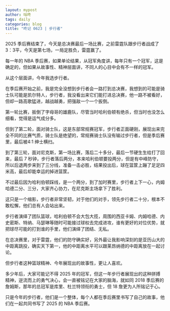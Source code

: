 ```yaml
---
layout: mypost
author: 咕咚
tags: daily
categories: blog
title: "咚记 0623 | 步行者"
---
```


2025 季后赛结束了，今天是总决赛最后一场比赛，之前雷霆队跟步行者战成了 3：3平，今天是第七场，一局定胜负，雷霆赢了。

每一年的 NBA 季后赛，如果单论结果，从冠军角度讲，每年只有一个冠军，这是确定的，但如果从故事性、精神层面讲，不同人的心目中会有不一样的冠军。

从这个层面讲，今年我选步行者。

在季后赛开始之前，我是完全没想到步行者会一路打到总决赛，我想到的可能是骑士队可能是凯尔特人，步行者，我没看出来它们能打进总决赛，他一路不被看好，但却一路高歌猛进，越战越勇，把强敌一个一个扳倒。

第一轮比赛，扳倒了字母哥的雄鹿队，尽管当时哈利伯顿有绝杀，但当时也没怎么细看，觉得是运气成分多。

但到了第二轮，面对骑士队，这是东部常规赛冠军，步行者正面硬刚，展现出来完全不同的比赛气质，骑士队是绝望的，常规赛骑士队没有输过步行者，但是季后赛里，最后被4:1 绅士横扫。

到了第三轮，面对尼克斯，第一场比赛，落后二十多分，最后一节硬生生给打了回来，最后 7 秒钟，步行者落后两分，本来哈利伯顿要投两分，但是有中峰防守，所以后退两步来到了三分线，准备一击必胜，结果投出后，球在篮筐上蹦了足足四米高，最后却能幸运的掉进篮筐。

不过最后因为哈利伯顿踩线，是一个两分，到了加时赛里，步行者上下一心，内姆哈德二分、三分，大家齐心协力，在尼克斯主场拿下了胜利。

这只是一个缩影，步行者非常坚韧，对于他们的对手，领先步行者二十分，根本不敢松懈，他们总有人会站出来。

步行者演绎了团队篮球，哈利伯顿不会大包大揽，周围的西亚卡姆、内姆哈德、内史密斯、特纳、马瑟琳等随时可能接过球权去完成进攻，谁有更好的对位优势，就把球尽可能的打到谁的手里，他们演绎了团结、无私。

在总决赛里，对于雷霆，他们的防守确实好，另外最让我影响深刻的是亚历山大的中距离跳投，确实天下第一，他的中距离水平可以跟莱昂纳德的中距离放在一起讨论。

但步行者这种篮球精神、今年展现出的故事性，更让人喜欢。

多少年后，大家可能记不得 2025 年的冠军，但这一年步行者展现出的这种拼搏精神，逆流而上的勇气决心，会一直被铭记在大家的脑海，就如同 2018 季后赛的詹姆斯，那年的总冠军是库里、杜兰特领衔的勇士，但 18 詹更为人所铭记于心。

只是今年的步行者，他们是一个整体，每个人都在季后赛里书写了自己的故事，他们在一起共同书写了 2025 的 NBA 季后赛。
